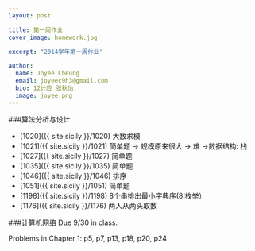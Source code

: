 ```yaml
---
layout: post

title: 第一周作业
cover_image: homework.jpg

excerpt: "2014学年第一周作业"

author:
  name: Joyee Cheung
  email: joyeec9h3@gmail.com
  bio: 12计应 张秋怡
  image: joyee.png
---
```


###算法分析与设计

* [1020]({{ site.sicily }}/1020) 大数求模
* [1021]({{ site.sicily }}/1021) 简单题 -> 规模原来很大 -> 难 ->数据结构: 栈
* [1027]({{ site.sicily }}/1027) 简单题
* [1035]({{ site.sicily }}/1035) 简单题
* [1046]({{ site.sicily }}/1046) 排序
* [1051]({{ site.sicily }}/1051) 简单题
* [1198]({{ site.sicily }}/1198) 8个串排出最小字典序(8!枚举）
* [1176]({{ site.sicily }}/1176) 两人从两头取数

###计算机网络
Due 9/30 in class.

Problems in Chapter 1: p5, p7, p13, p18, p20, p24